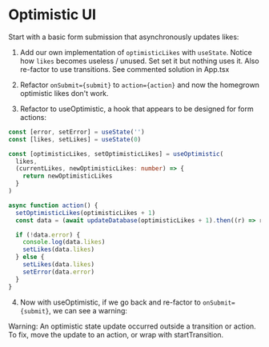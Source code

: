 # Optimistic UI

Start with a basic form submission that asynchronously updates likes:

1. Add our own implementation of `optimisticLikes` with `useState`. Notice how
   `likes` becomes useless / unused. Set set it but nothing uses it. Also re-factor
   to use transitions. See commented solution in App.tsx

2. Refactor `onSubmit={submit}` to `action={action}` and now the homegrown optimistic likes
   don't work.

3. Refactor to useOptimistic, a hook that appears to be designed for form actions:

```ts
const [error, setError] = useState('')
const [likes, setLikes] = useState(0)

const [optimisticLikes, setOptimisticLikes] = useOptimistic(
  likes,
  (currentLikes, newOptimisticLikes: number) => {
    return newOptimisticLikes
  }
)

async function action() {
  setOptimisticLikes(optimisticLikes + 1)
  const data = (await updateDatabase(optimisticLikes + 1).then((r) => r.json())) as ResponseData

  if (!data.error) {
    console.log(data.likes)
    setLikes(data.likes)
  } else {
    setLikes(data.likes)
    setError(data.error)
  }
}
```

4. Now with useOptimistic, if we go back and re-factor to `onSubmit={submit}`, we can see a warning:

Warning: An optimistic state update occurred outside a transition or action. To fix, move the update to an action, or wrap with startTransition.
